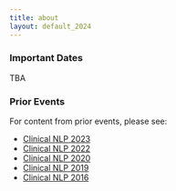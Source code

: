 ```yaml
---
title: about
layout: default_2024
--- 
```


### Important Dates

TBA
<!-- Removed table because of formatting, see 2023 for example -->

### Prior Events

For content from prior events, please see:

- [Clinical NLP 2023](https://clinical-nlp.github.io/2023/)
- [Clinical NLP 2022](https://clinical-nlp.github.io/2022/)
- [Clinical NLP 2020](https://clinical-nlp.github.io/2020/)
- [Clinical NLP 2019](https://clinical-nlp.github.io/2019/)
- [Clinical NLP 2016](https://clinical-nlp.github.io/2016/)

<!-- 
### Sponsors

<div class="row">
    <div class="col-md-4"></div>
    <div class="col-md-4">
          <img src="images/Lavita_logo_color-black@4x.png" class="img-responsive" width="50%" align="center">
    </div>
    <div class="col-md-4"></div>
</div> 
-->
